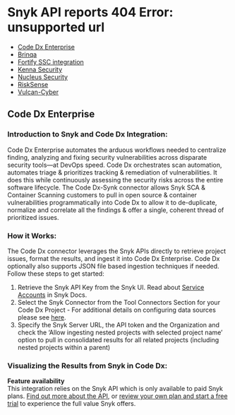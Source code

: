 # Snyk API reports 404 Error: unsupported url

* [ Code Dx Enterprise](https://github.com/snyk/user-docs/tree/caef522cc2da817b75170d43049a1e6dd9d856fb/hc/en-us/articles/360018848798--Code-Dx-Enterprise/README.md)
* [ Brinqa](https://github.com/snyk/user-docs/tree/caef522cc2da817b75170d43049a1e6dd9d856fb/hc/en-us/articles/360012728717-Brinqa/README.md)
* [ Fortify SSC integration](https://github.com/snyk/user-docs/tree/caef522cc2da817b75170d43049a1e6dd9d856fb/hc/en-us/articles/360005507838-Fortify-SSC-integration/README.md)
* [ Kenna Security](https://github.com/snyk/user-docs/tree/caef522cc2da817b75170d43049a1e6dd9d856fb/hc/en-us/articles/360013620217-Kenna-Security/README.md)
* [ Nucleus Security](https://github.com/snyk/user-docs/tree/caef522cc2da817b75170d43049a1e6dd9d856fb/hc/en-us/articles/360012502818-Nucleus-Security/README.md)
* [ RiskSense](https://github.com/snyk/user-docs/tree/caef522cc2da817b75170d43049a1e6dd9d856fb/hc/en-us/articles/360015069418-RiskSense/README.md)
* [ Vulcan-Cyber](https://github.com/snyk/user-docs/tree/caef522cc2da817b75170d43049a1e6dd9d856fb/hc/en-us/articles/360012981478-Vulcan-Cyber/README.md)

## Code Dx Enterprise

### Introduction to Snyk and Code Dx Integration:

Code Dx Enterprise automates the arduous workflows needed to centralize finding, analyzing and fixing security vulnerabilities across disparate security tools—at DevOps speed. Code Dx orchestrates scan automation, automates triage & prioritizes tracking & remediation of vulnerabilities. It does this while continuously assessing the security risks across the entire software lifecycle. The Code Dx-Synk connector allows Snyk SCA & Container Scanning customers to pull in open source & container vulnerabilities programmatically into Code Dx to allow it to de-duplicate, normalize and correlate all the findings & offer a single, coherent thread of prioritized issues.

### How it Works:

The Code Dx connector leverages the Snyk APIs directly to retrieve project issues, format the results, and ingest it into Code Dx Enterprise. Code Dx optionally also supports JSON file based ingestion techniques if needed. Follow these steps to get started:

1. Retrieve the Snyk API Key from the Snyk UI. Read about [Service Accounts](https://support.snyk.io/hc/en-us/articles/360004037597) in Snyk Docs.
2. Select the Snyk Connector from the Tool Connectors Section for your Code Dx Project - For additional details on configuring data sources please see [here](https://codedx.com/Documentation/UserGuide.html#ToolConnectors). 
3. Specify the Snyk Server URL, the API token and the Organization and check the ‘Allow ingesting nested projects with selected project name’ option to pull in consolidated results for all related projects \(including nested projects within a parent\) 

### **Visualizing the Results from Snyk in Code Dx:**

**Feature availability**  
This integration relies on the Snyk API which is only available to paid Snyk plans. [Find out more about the API](https://snyk.docs.apiary.io/#), or [review your own plan and start a free trial](https://app.snyk.io/manage/billing) to experience the full value Snyk offers.

